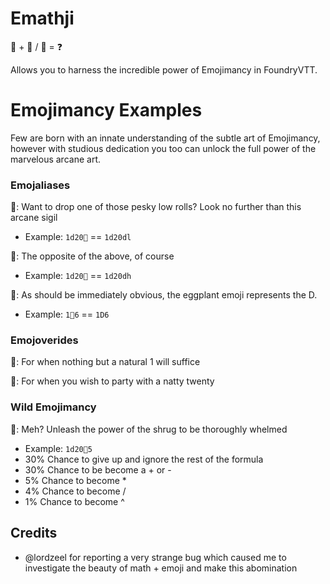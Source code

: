 # Emathji
🤷 + 🤖 / 💩 = ❓

Allows you to harness the incredible power of Emojimancy in FoundryVTT.

# Emojimancy Examples

Few are born with an innate understanding of the subtle art of Emojimancy, however with studious dedication you too can unlock the full power of the marvelous arcane art.

### Emojaliases
🙂: Want to drop one of those pesky low rolls? Look no further than this arcane sigil
  - Example: `1d20🙂` == `1d20dl`

🙁: The opposite of the above, of course
  - Example: `1d20🙁` == `1d20dh`

🍆: As should be immediately obvious, the eggplant emoji represents the D.
  - Example: `1🍆6` == `1D6`

### Emojoverides
💩: For when nothing but a natural 1 will suffice

🥳: For when you wish to party with a natty twenty

### Wild Emojimancy
🤷: Meh? Unleash the power of the shrug to be thoroughly whelmed
  - Example: `1d20🤷5`
  - 30% Chance to give up and ignore the rest of the formula
  - 30% Chance to be become a + or -
  -  5% Chance to become *
  -  4% Chance to become /
  -  1% Chance to become ^

## Credits
- @lordzeel for reporting a very strange bug which caused me to investigate the beauty of math + emoji and make this abomination